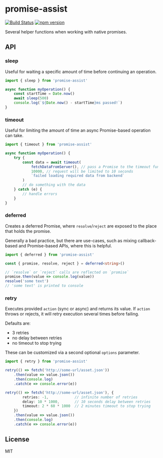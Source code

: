 # promise-assist
[![Build Status](https://travis-ci.com/AviVahl/promise-assist.svg?branch=master)](https://travis-ci.com/AviVahl/promise-assist)
[![npm version](https://img.shields.io/npm/v/promise-assist.svg)](https://www.npmjs.com/package/promise-assist)

Several helper functions when working with native promises.

## API
### sleep

Useful for waiting a specific amount of time before continuing an operation.

```ts
import { sleep } from 'promise-assist'

async function myOperation() {
    const startTime = Date.now()
    await sleep(500)
    console.log(`${Date.now() - startTime}ms passed!`)
}
```

### timeout

Useful for limiting the amount of time an async Promise-based operation can take.

```ts
import { timeout } from 'promise-assist'

async function myOperation() {
    try {
        const data = await timeout(
            fetchDataFromServer(), // pass a Promise to the timeout function
            10000, // request will be limited to 10 seconds
            `failed loading required data from backend`
        )
        // do something with the data
    } catch (e) {
        // handle errors
    }
}
```

### deferred

Creates a deferred Promise, where `resolve`/`reject` are exposed to the place that holds the promise.

Generally a bad practice, but there are use-cases, such as mixing callback-based and Promise-based APIs, where this is helpful.
```ts
import { deferred } from 'promise-assist'

const { promise, resolve, reject } = deferred<string>()

// `resolve` or `reject` calls are reflected on `promise`
promise.then(value => console.log(value))
resolve('some text')
// 'some text' is printed to console
```

### retry

Executes provided `action` (sync or async) and returns its value.
If `action` throws or rejects, it will retry execution several times before failing.

Defaults are:
- 3 retries
- no delay between retries
- no timeout to stop trying

These can be customized via a second optional `options` parameter.

```ts
import { retry } from 'promise-assist'

retry(() => fetch('http://some-url/asset.json'))
    .then(value => value.json())
    .then(console.log)
    .catch(e => console.error(e))

retry(() => fetch('http://some-url/asset.json'), {
        retries: -1,            // infinite number of retries
        delay: 10 * 1000,       // 10 seconds delay between retries
        timeout: 2 * 60 * 1000  // 2 minutes timeout to stop trying
    })
    .then(value => value.json())
    .then(console.log)
    .catch(e => console.error(e))
```

## License

MIT

